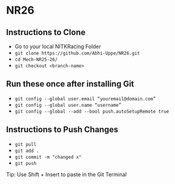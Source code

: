 # NR26
## Instructions to Clone
* Go to your local NITKRacing Folder
* `git clone https://github.com/Abhi-Uppe/NR26.git`
* `cd Mech-NR25-26/`
* `git checkout <branch-name>`

## Run these once after installing Git
* `git config --global user.email “youremail@domain.com”`
* `git config --global user.name “username”`
* `git config --global --add --bool push.autoSetupRemote true`


## Instructions to Push Changes
* `git pull`
* `git add .`
* `git commit -m "changed x"`
* `git push`

Tip: Use Shift + Insert to paste in the Git Terminal
